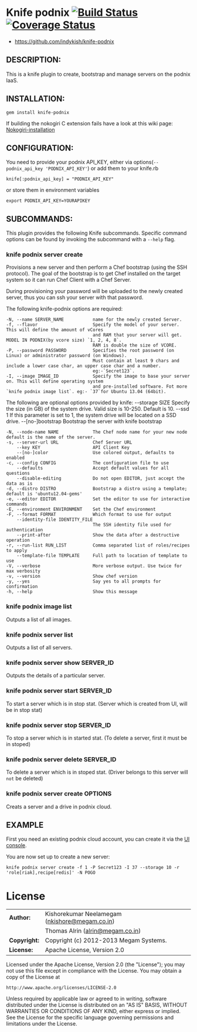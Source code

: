 # Knife podnix [![Build Status](https://travis-ci.org/indykish/knife-podnix.png?branch=master)](https://travis-ci.org/podnix/knife-podnix) [![Coverage Status](https://coveralls.io/repos/podnix/knife-podnix/badge.png)](https://coveralls.io/r/podnix/knife-podnix)

* https://github.com/indykish/knife-podnix

## DESCRIPTION:

This is a knife plugin to create, bootstrap and manage servers on the podnix IaaS.

## INSTALLATION:

    gem install knife-podnix

If building the nokogiri C extension fails have a look at this wiki page: [Nokogiri-installation](https://github.com/podnix/knife-podnix/wiki/Nokogiri-installation)


## CONFIGURATION:

You need to provide your podnix API_KEY, either via options(`--podnix_api_key 'PODNIX_API_KEY'`) or add them to your knife.rb

    knife[:podnix_api_key] = "PODNIX_API_KEY"

or store them in environment variables

    export PODNIX_API_KEY=YOURAPIKEY


## SUBCOMMANDS:

This plugin provides the following Knife subcommands. Specific command options can be found by invoking the subcommand with a ``--help`` flag.

### knife podnix server create

Provisions a new server and then perform a Chef bootstrap (using the SSH protocol). The goal of the bootstrap is to get Chef installed
on the target system so it can run Chef Client with a Chef Server.

During provisioning your password will be uploaded to the newly created server, thus you can ssh your server with that password.

The following knife-podnix options are required:

    -N, --name SERVER_NAME           name for the newly created Server.
    -f, --flavor                     Specify the model of your server. This will define the amount of vCores 
                                     and RAM that your server will get. MODEL IN PODNIX(by vcore size) `1, 2, 4, 8`.
                                     RAM is double the size of VCORE.
    -P, --password PASSWORD          Specifies the root password (on Linux) or administrator password (on Windows).
                                     Must contain at least 9 chars and include a lower case char, an upper case char and a number.
                                     eg:-`Secret123`.
    -I, --image IMAGE_ID             Specify the image to base your server on. This will define operating system 
                                     and pre-installed software. Fot more `knife podnix image list`. eg:- `37`for Ubuntu 13.04 (64bit).


The following are optional options provided by knife:
        --storage SIZE               Specify the size (in GB) of the system drive. Valid size is 10-250. Default is 10.
        --ssd 1                      If this parameter is set to 1, the system drive will be located on a SSD drive.
        --[no-]bootstrap             Bootstrap the server with knife bootstrap


    -N, --node-name NAME             The Chef node name for your new node default is the name of the server.
    -s, --server-url URL             Chef Server URL
        --key KEY                    API Client Key
        --[no-]color                 Use colored output, defaults to enabled
    -c, --config CONFIG              The configuration file to use
        --defaults                   Accept default values for all questions
        --disable-editing            Do not open EDITOR, just accept the data as is
    -d, --distro DISTRO              Bootstrap a distro using a template; default is 'ubuntu12.04-gems'
    -e, --editor EDITOR              Set the editor to use for interactive commands
    -E, --environment ENVIRONMENT    Set the Chef environment
    -F, --format FORMAT              Which format to use for output
        --identity-file IDENTITY_FILE
                                     The SSH identity file used for authentication
        --print-after                Show the data after a destructive operation
    -r, --run-list RUN_LIST          Comma separated list of roles/recipes to apply
        --template-file TEMPLATE     Full path to location of template to use
    -V, --verbose                    More verbose output. Use twice for max verbosity
    -v, --version                    Show chef version
    -y, --yes                        Say yes to all prompts for confirmation
    -h, --help                       Show this message


### knife podnix image list

Outputs a list of all images.

### knife podnix server list

Outputs a list of all servers.

### knife podnix server show SERVER_ID

Outputs the details of a  particular server.

### knife podnix server start SERVER_ID

To start a server which is in stop stat. (Server which is created from UI, will be in stop stat)

### knife podnix server stop SERVER_ID

To stop a server which is in started stat. (To delete a server, first it must be in stoped)

### knife podnix server delete SERVER_ID

To delete a server which is in stoped stat. (Driver belongs to this server will `not` be deleted)

### knife podnix server create OPTIONS

Creats a server and a drive in podnix cloud.



## EXAMPLE

First you need an existing podnix cloud account, you can create it via the [UI console](https://cp.podnix.com/). 

You are now set up to create a new server:

    knife podnix server create -f 1 -P Secret123 -I 37 --storage 10 -r 'role[riak],recipe[redis]' -N POGO



# License

|                      |                                          |
|:---------------------|:-----------------------------------------|
| **Author:**          | Kishorekumar Neelamegam (<nkishore@megam.co.in>)
|                      | Thomas Alrin (<alrin@megam.co.in>)
| **Copyright:**       | Copyright (c) 2012-2013 Megam Systems.
| **License:**         | Apache License, Version 2.0

Licensed under the Apache License, Version 2.0 (the "License");
you may not use this file except in compliance with the License.
You may obtain a copy of the License at

    http://www.apache.org/licenses/LICENSE-2.0

Unless required by applicable law or agreed to in writing, software
distributed under the License is distributed on an "AS IS" BASIS,
WITHOUT WARRANTIES OR CONDITIONS OF ANY KIND, either express or implied.
See the License for the specific language governing permissions and
limitations under the License.
